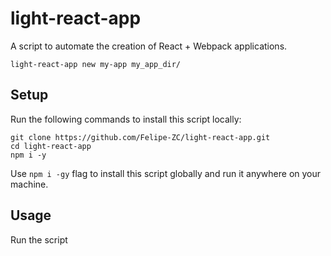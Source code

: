 # light-react-app

A script to automate the creation of React + Webpack applications.
```
light-react-app new my-app my_app_dir/
```

## Setup

Run the following commands to install
this script locally:
```
git clone https://github.com/Felipe-ZC/light-react-app.git
cd light-react-app
npm i -y
```
Use ```npm i -gy``` flag to install this script globally and
run it anywhere on your machine. 

## Usage

Run the script 
